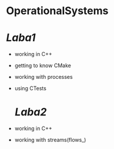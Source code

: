 # OperationalSystems
# *Laba1*

- working in C++
- getting to know CMake
- working with processes
- using CTests
  # *Laba2*

- working in C++
- working with streams(flows_)
